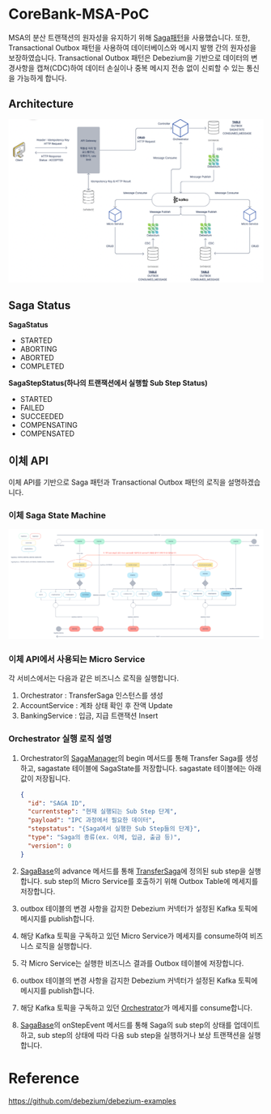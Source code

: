 # CoreBank-MSA-PoC
MSA의 분산 트랜잭션의 원자성을 유지하기 위해 [Saga패턴](https://microservices.io/patterns/data/saga.html)을 사용했습니다.
또한, Transactional Outbox 패턴을 사용하여 데이터베이스와 메시지 발행 간의 원자성을 보장하였습니다. Transactional Outbox 패턴은 Debezium을 기반으로 데이터의 변경사항을 캡쳐(CDC)하여 데이터 손실이나 중복 메시지 전송 없이 신뢰할 수 있는 통신을 가능하게 합니다.

## Architecture
![Architecture](./image/Architecture.png)

## Saga Status
**SagaStatus**

- STARTED
- ABORTING
- ABORTED
- COMPLETED

**SagaStepStatus(하나의 트랜잭션에서 실행할 Sub Step Status)**

- STARTED
- FAILED
- SUCCEEDED
- COMPENSATING
- COMPENSATED

## 이체 API
이체 API를 기반으로 Saga 패턴과 Transactional Outbox 패턴의 로직을 설명하겠습니다.

### 이체 Saga State Machine
![Transfer Saga State Machine](./image/TransferSagaStateMachine.png)

### 이체 API에서 사용되는 Micro Service
각 서비스에서는 다음과 같은 비즈니스 로직을 실행합니다.
1. Orchestrator : TransferSaga 인스턴스를 생성
2. AccountService : 계좌 상태 확인 후 잔액 Update
3. BankingService : 입금, 지급 트랜잭션 Insert

### Orchestrator 실행 로직 설명
1. Orchestrator의 [SagaManager](https://github.com/PMH2906/CoreBank-MSA-PoC/blob/0a3194f6b6285521de16b83bce70d289ddb293cc/orchestrator/src/main/java/com/tmax/orchestrator/framework/SagaManager.java#L23)의 begin 메서드를 통해 Transfer Saga를 생성하고, sagastate 테이블에 SagaState를 저장합니다. sagastate 테이블에는 아래 값이 저장됩니다.

    ```json
    {
      "id": "SAGA ID",
      "currentstep": "현재 실행되는 Sub Step 단계",
      "payload": "IPC 과정에서 필요한 데이터",
      "stepstatus": "{Saga에서 실행한 Sub Step들의 단계}",
      "type": "Saga의 종류(ex. 이체, 입금, 출금 등)",
      "version": 0
    }
    ```
2. [SagaBase](https://github.com/PMH2906/CoreBank-MSA-PoC/blob/0a3194f6b6285521de16b83bce70d289ddb293cc/orchestrator/src/main/java/com/tmax/orchestrator/framework/SagaBase.java#L148)의 advance 메서드를 통해 [TransferSaga](https://github.com/PMH2906/CoreBank-MSA-PoC/blob/0a3194f6b6285521de16b83bce70d289ddb293cc/orchestrator/src/main/java/com/tmax/orchestrator/saga/TransferSaga.java#L29)에 정의된 sub step을 실행합니다. sub step의 Micro Service를 호출하기 위해 Outbox Table에 메세지를 저장합니다.
3. outbox 테이블의 변경 사항을 감지한 Debezium 커넥터가 설정된 Kafka 토픽에 메시지를 publish합니다.
4. 해당 Kafka 토픽을 구독하고 있던 Micro Service가 메세지를 consume하여 비즈니스 로직을 실행합니다.
5. 각 Micro Service는 실행한 비즈니스 결과를 Outbox 테이블에 저장합니다.
6. outbox 테이블의 변경 사항을 감지한 Debezium 커넥터가 설정된 Kafka 토픽에 메시지를 publish합니다.
7. 해당 Kafka 토픽을 구독하고 있던 [Orchestrator](https://github.com/PMH2906/CoreBank-MSA-PoC/blob/0a3194f6b6285521de16b83bce70d289ddb293cc/orchestrator/src/main/java/com/tmax/orchestrator/kafka/OrchestratorConsumer.java)가 메세지를 consume합니다.
9. [SagaBase](https://github.com/PMH2906/CoreBank-MSA-PoC/blob/0a3194f6b6285521de16b83bce70d289ddb293cc/orchestrator/src/main/java/com/tmax/orchestrator/framework/SagaBase.java#L71)의 onStepEvent 메서드를 통해 Saga의 sub step의 상태를 업데이트하고, sub step의 상태에 따라 다음 sub step을 실행하거나 보상 트랜잭션을 실행합니다.

# Reference
https://github.com/debezium/debezium-examples